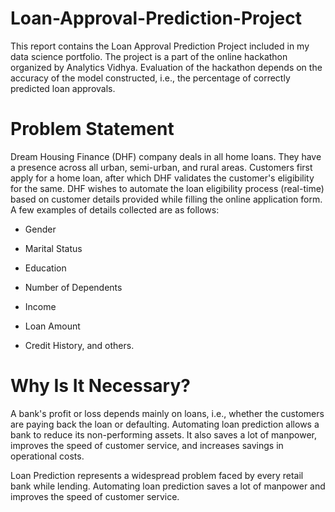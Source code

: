 # Loan-Approval-Prediction-Project
This report contains the Loan Approval Prediction Project included in my data science portfolio. The project is a part of the online hackathon organized by Analytics Vidhya. Evaluation of the hackathon depends on the accuracy of the model constructed, i.e., the percentage of correctly predicted loan approvals.


# Problem Statement
Dream Housing Finance (DHF) company deals in all home loans. They have a presence across all urban, semi-urban, and rural areas. Customers first apply for a home loan, after which DHF validates the customer's eligibility for the same. DHF wishes to automate the loan eligibility process (real-time) based on customer details provided while filling the online application form. A few examples of details collected are as follows:
* Gender

* Marital Status

* Education

* Number of Dependents

* Income

* Loan Amount

* Credit History, and others.

# Why Is It Necessary?
A bank's profit or loss depends mainly on loans, i.e., whether the customers are paying back the loan or defaulting. Automating loan prediction allows a bank to reduce its non-performing assets. It also saves a lot of manpower, improves the speed of customer service, and increases savings in operational costs.

Loan Prediction represents a widespread problem faced by every retail bank while lending. Automating loan prediction saves a lot of manpower and improves the speed of customer service.
